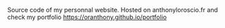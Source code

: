 Source code of my personnal website. Hosted on anthonyloroscio.fr and check my portfolio https://oranthony.github.io/portfolio
